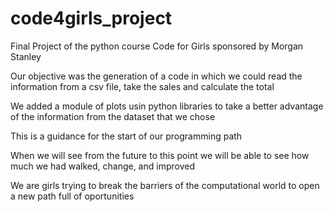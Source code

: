 # code4girls_project
Final Project of the python course Code for Girls sponsored by Morgan Stanley 

Our objective was the generation of a code in which we could read the information from a csv file, take the sales and calculate the total

We added a module of plots usin python libraries to take a better advantage of the information from the dataset that we chose

This is a guidance for the start of our programming path

When we will see from the future to this point we will be able to see how much we had walked, change, and improved

We are girls trying to break the barriers of the computational world to open a new path full of oportunities 
